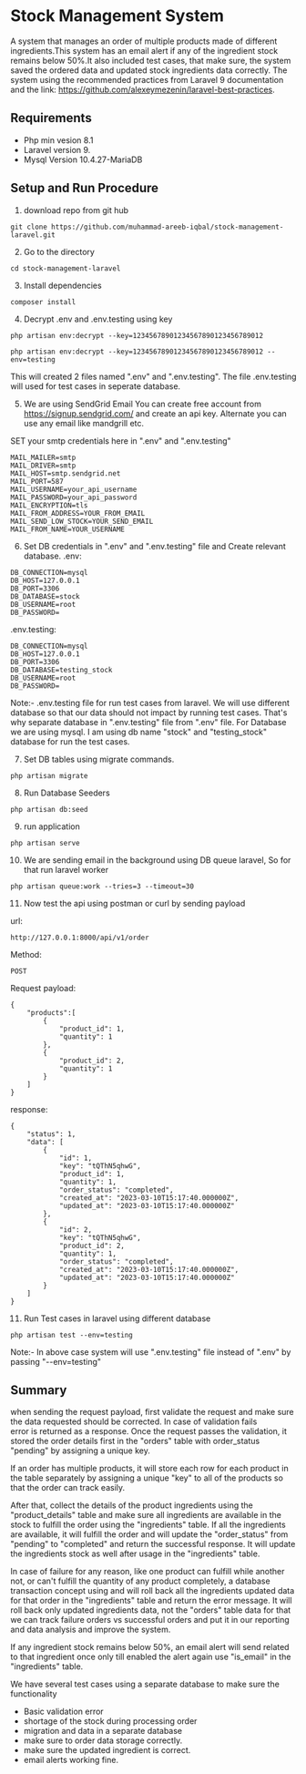 
# Stock Management System

A system that manages an order of multiple products made of different ingredients.This system has an email alert if any of the ingredient stock remains below 50%.It also included test cases, that make sure, the system saved the ordered data and updated stock ingredients data correctly.
The system using the recommended practices from Laravel 9 documentation and the link: https://github.com/alexeymezenin/laravel-best-practices.


## Requirements

- Php min vesion 8.1
- Laravel version 9.
- Mysql Version 10.4.27-MariaDB

## Setup and Run Procedure

1) download repo from git hub

```
git clone https://github.com/muhammad-areeb-iqbal/stock-management-laravel.git
```
2) Go to the directory
```
cd stock-management-laravel
```
3) Install dependencies
```
composer install
```
4) Decrypt .env and .env.testing using key
```
php artisan env:decrypt --key=12345678901234567890123456789012

php artisan env:decrypt --key=12345678901234567890123456789012 --env=testing
```
This will created 2 files named ".env" and ".env.testing". The file .env.testing will used for test cases in seperate database.

5) We are using SendGrid Email You can create free account from https://signup.sendgrid.com/ and create an api key. Alternate you can use any email like mandgrill etc.

SET your smtp credentials here in ".env" and ".env.testing"

```
MAIL_MAILER=smtp
MAIL_DRIVER=smtp
MAIL_HOST=smtp.sendgrid.net
MAIL_PORT=587
MAIL_USERNAME=your_api_username
MAIL_PASSWORD=your_api_password
MAIL_ENCRYPTION=tls
MAIL_FROM_ADDRESS=YOUR_FROM_EMAIL
MAIL_SEND_LOW_STOCK=YOUR_SEND_EMAIL
MAIL_FROM_NAME=YOUR_USERNAME
```

6) Set DB credentials in ".env" and ".env.testing" file
and Create relevant database. 
.env:

```
DB_CONNECTION=mysql
DB_HOST=127.0.0.1
DB_PORT=3306
DB_DATABASE=stock
DB_USERNAME=root
DB_PASSWORD=
```
.env.testing:
```
DB_CONNECTION=mysql
DB_HOST=127.0.0.1
DB_PORT=3306
DB_DATABASE=testing_stock
DB_USERNAME=root
DB_PASSWORD=
```

Note:- .env.testing file for run test cases from laravel. We will use different database so that our data should not impact by running test cases. That's why separate database in ".env.testing" file from ".env" file. For Database we are using mysql. I am using db name "stock" and "testing_stock" database for run the test cases.

7) Set DB tables using migrate commands.

```
php artisan migrate
```
8) Run Database Seeders
```
php artisan db:seed
```

9) run application
```
php artisan serve
```

10) We are sending email in the background using DB queue laravel, So for that run laravel worker
```
php artisan queue:work --tries=3 --timeout=30
```

11) Now test the api using postman or curl by sending payload


url:
```
http://127.0.0.1:8000/api/v1/order
```
Method:
```
POST
```

Request payload:
```
{
    "products":[
        {
            "product_id": 1,
            "quantity": 1
        },
        {
            "product_id": 2,
            "quantity": 1
        }
    ]
}
```

response: 

```
{
    "status": 1,
    "data": [
        {
            "id": 1,
            "key": "tQThN5qhwG",
            "product_id": 1,
            "quantity": 1,
            "order_status": "completed",
            "created_at": "2023-03-10T15:17:40.000000Z",
            "updated_at": "2023-03-10T15:17:40.000000Z"
        },
        {
            "id": 2,
            "key": "tQThN5qhwG",
            "product_id": 2,
            "quantity": 1,
            "order_status": "completed",
            "created_at": "2023-03-10T15:17:40.000000Z",
            "updated_at": "2023-03-10T15:17:40.000000Z"
        }
    ]
}
```

11) Run Test cases in laravel using different database
```
php artisan test --env=testing
```
Note:- In above case system will use ".env.testing" file instead of ".env" by passing "--env=testing"


## Summary

when sending the request payload, first validate the request and make sure the data requested should be corrected. In case of validation fails error is returned as a response. Once the request passes the validation, it stored the order details first in the "orders" table with order_status "pending" by assigning a unique key. 

If an order has multiple products, it will store each row for each product in the table separately by assigning a unique "key" to all of the products so that the order can track easily. 

After that, collect the details of the product ingredients using the "product_details" table and make sure all ingredients are available in the stock to fulfill the order using the "ingredients" table. If all the ingredients are available, it will fulfill the order and will update the "order_status" from "pending" to "completed" and return the successful response. It will update the ingredients stock as well after usage in the "ingredients" table.


In case of failure for any reason, like one product can fulfill while another not, or can't fulfill the quantity of any product completely, a database transaction concept using and will roll back all the ingredients updated data for that order in the "ingredients" table and return the error message. It will roll back only updated ingredients data, not the "orders" table data for that we can track failure orders vs successful orders and put it in our reporting and data analysis and improve the system.


If any ingredient stock remains below 50%, an email alert will send related to that ingredient once only till enabled the alert again use "is_email" in the "ingredients" table.

We have several test cases using a separate database to make sure the functionality

- Basic validation error
- shortage of the stock during processing order
- migration and data in a separate database
- make sure to order data storage correctly.
- make sure the updated ingredient is correct.
- email alerts working fine.
